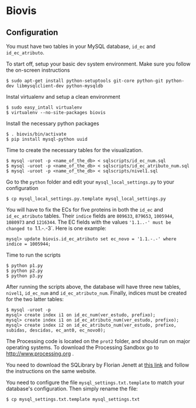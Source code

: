 Biovis
======

Configuration
-------------

You must have two tables in your MySQL database, `id_ec` and `id_ec_atributo`.

To start off, setup your basic dev system environment. Make sure you follow the on-screen instructions

    $ sudo apt-get install python-setuptools git-core python-git python-dev libmysqlclient-dev python-mysqldb

Instal virtualenv and setup a clean environment

    $ sudo easy_intall virtualenv
    $ virtualenv --no-site-packages biovis

Install the necessary python packages

    $ . biovis/bin/activate
    $ pip install mysql-python uuid

Time to create the necessary tables for the visualization.

    $ mysql -uroot -p <name_of_the_db> < sqlscripts/id_ec_num.sql
    $ mysql -uroot -p <name_of_the_db> < sqlscripts/id_ec_atributo_num.sql
    $ mysql -uroot -p <name_of_the_db> < sqlscripts/nivel1.sql

Go to the `python` folder and edit your `mysql_local_settings.py` to your configuration

    $ cp mysql_local_settings.py.template mysql_local_settings.py

You will have to fix the ECs for five proteins in both the `id_ec` and `id_ec_atributo` tables. Their
`indice` fields are `809633`, `879653`, `1005944`, `1080973` and `1216344`. The EC fields with the values
`'1.1..-' must be changed to `1.1.-.-3`. Here is one example:

    mysql> update biovis.id_ec_atributo set ec_novo = '1.1.-.-' where indice = 1005944;

Time to run the scripts

    $ python p1.py
    $ python p2.py
    $ python p3.py

After running the scripts above, the database will have three new tables,
`nivel1`, `id_ec_num` and `id_ec_atributo_num`. Finally, indices must be created for the two
latter tables:

    $ mysql -uroot -p
    mysql> create index i1 on id_ec_num(ver_estudo, prefixo);
    mysql> create index i1 on id_ec_atributo_num(ver_estudo, prefixo);
    mysql> create index i2 on id_ec_atributo_num(ver_estudo, prefixo, subidas, descidas, ec_ant0, ec_novo0);

The Processing code is located on the `prot2` folder, and should run on major operating systems. To
download the Processing Sandbox go to http://www.processing.org .

You need to download the SQLibrary by Florian Jenett at [this link][sqlibrary] and follow the
instructions on the same website.

You need to configure the file `mysql_settings.txt.template` to match
your database's configuration. Then simply rename the file:

    $ cp mysql_settings.txt.template mysql_settings.txt

[sqlibrary]:http://bezier.de/processing/libs/sql/

